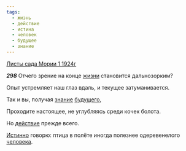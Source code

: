 ```yaml
---
tags:
  - жизнь
  - действие
  - истина
  - человек
  - будущее
  - знание
---
```


[Листы сада Мории 1 1924г](https://127.0.0.1:4002/agni/1924)

___298___
Отчего зрение на конце [жизни](../../../tags/#жизнь) становится дальнозорким?   

Опыт устремляет наш глаз вдаль, и текущее затуманивается.   

Так и вы, получая [знание](../../../tags/#знание) [будущего](../../../tags/#будущее),   

Проходите настоящее, не углубляясь среди кочек болота.   

Но [действие](../../../tags/#действие) прежде всего.   

[Истинно](../../../tags/#истина) говорю: птица в полёте иногда полезнее одеревенелого [человека](../../../tags/#человек).   

